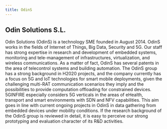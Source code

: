 ```yaml
---
title: OdinS
---
```


## Odin Solutions S.L.

Odin Solutions (OdinS) is a technology SME founded in August 2014. OdinS works in the fields of Internet of
Things, Big Data, Security and 5G. Our staff has strong expertise in research and development of embedded systems,
monitoring and tele-management of infrastructures, virtualization, and wireless communications. As a matter of fact,
OdinS has several patents in the area of telecontrol systems and building automation.
The OdinS group has a strong background in H2020 projects, and the company currently has a focus on 5G and IoT
technologies for smart mobile deployments, given the challenging multi-RAT communication scenarios they imply
and the possibilities to provide computation offloading for constrained devices. 5GINFIRE especially considers 5G
verticals in the areas of eHealth, transport and smart environments with SDN and NFV capabilities. This aim goes
in line with current ongoing projects in OdinS in data gathering from embedded devices under mobility conditions.
If the research background of the OdinS group is reviewed in detail, it is easy to perceive our strong prototyping and
evaluation character of its R&D activities.